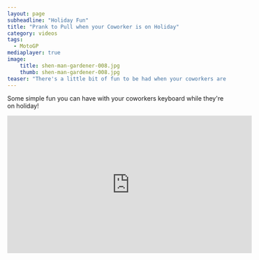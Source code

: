 ```yaml
---
layout: page
subheadline: "Holiday Fun"
title: "Prank to Pull when your Coworker is on Holiday"
category: videos
tags:
  - MotoGP
mediaplayer: true
image:
    title: shen-man-gardener-008.jpg
    thumb: shen-man-gardener-008.jpg
teaser: "There's a little bit of fun to be had when your coworkers are on holiday&hellip;"
---
```

Some simple fun you can have with your coworkers keyboard while they're on holiday!


<div class="flex-video widescreen youtube">
<iframe width="560" height="315" src="https://www.youtube.com/embed/8lD6Rd63FBs" frameborder="0" allowfullscreen></iframe>
</div>
